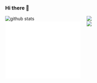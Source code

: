 ### Hi there 👋

<div>
<!-- Stats -->
<img src="https://github-readme-stats.vercel.app/api?username=re-kaptcha&show_icons=true&theme=github_dark&hide_border=true" alt="github stats" width="48%" />

<!-- Streaks -->
<img src="https://github-readme-streak-stats.herokuapp.com/?user=re-kaptcha&theme=dracula&hide_border=true" width="48%" align="right" />
</div>

<!-- Top Languages -->
<div>
<img src="/github-metrics.svg" alt="Metrics" width="48%">
<img src="https://github-readme-stats.vercel.app/api/top-langs/?username=re-kaptcha&theme=dracula&hide_border=true&layout=compact" width="48%" align="right" />
</div>
